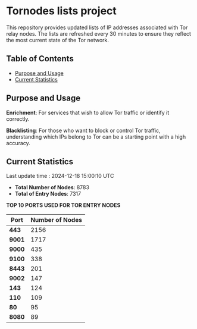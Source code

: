 # Tornodes lists project

This repository provides updated lists of IP addresses associated with Tor relay nodes. The lists are refreshed every 30 minutes to ensure they reflect the most current state of the Tor network.

## Table of Contents

- [Purpose and Usage](#purpose-and-usage)
- [Current Statistics](#current-statistics)


## Purpose and Usage

**Enrichment**: For services that wish to allow Tor traffic or identify it correctly.

**Blacklisting**: For those who want to block or control Tor traffic, understanding which IPs belong to Tor can be a starting point with a high accuracy.

## Current Statistics

Last update time : 2024-12-18 15:00:10 UTC

- **Total Number of Nodes**: 8783
- **Total of Entry Nodes**: 7317

**TOP 10 PORTS USED FOR TOR ENTRY NODES**

| **Port** | **Number of Nodes** |
|------|-----------------|
| **443**   | 2156  |
| **9001**   | 1717  |
| **9000**   | 435  |
| **9100**   | 338  |
| **8443**   | 201  |
| **9002**   | 147  |
| **143**   | 124  |
| **110**   | 109  |
| **80**   | 95  |
| **8080**   | 89  |

